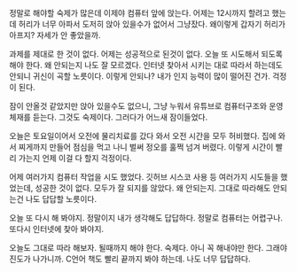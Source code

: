 
정말로 해야할 숙제가 많은데 이제야 컴퓨터 앞에 앉는다.
어제는 12시까지 할려고 했는데 허리가 너무 아파서 
도저히 앉아 있을수가 없어서 그냥잤다. 
왜이렇게 갑자기 허리가 아프지? 자세가 안 좋았을까.

과제를 제대로 한 것이 없다. 어제는 성공적으로 된것이 없다.
오늘 또 시도해서 되도록 해야 한다.
왜 안되는지 나도 잘 모르겠다.
인터넷 찾아서 시키는 대로 따라서 하는데도 안되니 귀신이 곡할 노릇이다.
이렇게 안되나? 내가 인지 능력이 많이 떨어진 건가. 걱정이 된다.

잠이 안올것 같았지만 앉아 있을수도 없으니, 
그냥 누워서 유튜브로 컴퓨터구조와 운영체재를 듣는다. 그것도 숙제이다.
그러다가 어느새 잠이들었다.

오늘은 토요일이어서 오전에 물리치료를 갔다 와서 오전 시간을 모두 허비했다.
집에 와서 찌게까지 만들어 점심을 먹고 나니 벌써 정오를 훌쩍 넘겨 버렸다.
이렇게 시간이 빨리 가는지 언제 이걸 다 할지 걱정이다.

어제 여러가지 컴퓨터 작업을 시도 했었다. 
깃허브 시스코 사용 등 여러가지 시도들을 했었는데, 
성공한 것이 없다. 모두가 잘 되지를 않았다.
왜 안되는지. 그대로 따라해도 안되는건 나도 답답할 노릇이다.

오늘 또 다시 해 봐야지. 정말이지 내가 생각해도 답답하다.
정말로 컴퓨터는 어렵구나.
또다시 인터넷에 찾아 봐야지.

오늘도 그대로 따라 해보자.
될때까지 해야 한다. 숙제다.
아니 꼭 해내야만 한다. 
그래야 진도가 나가니까.
C언어 책도 빨리 끝까지 봐야 하는데.
나도 너무 답답하다.